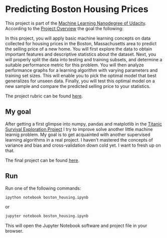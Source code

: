 # Predicting Boston Housing Prices

This project is part of the [Machine Learning Nanodegree of Udacity](https://www.udacity.com/course/machine-learning-engineer-nanodegree--nd009). According to the [Project Overview](https://github.com/udacity/Project-Descriptions-for-Review/blob/master/Machine-Learning/Predicting%20Boston%20Housing%20Prices.md) the goal the following:

In this project, you will apply basic machine learning concepts on data collected for housing prices in the Boston, Massachusetts area to predict the selling price of a new home. You will first explore the data to obtain important features and descriptive statistics about the dataset. Next, you will properly split the data into testing and training subsets, and determine a suitable performance metric for this problem. You will then analyze performance graphs for a learning algorithm with varying parameters and training set sizes. This will enable you to pick the optimal model that best generalizes for unseen data. Finally, you will test this optimal model on a new sample and compare the predicted selling price to your statistics.

The project rubric can be found [here](https://review.udacity.com/#!/rubrics/103/view). 

## My goal

After getting a first glimpse into numpy, pandas and matplotlib in the [Titanic Survival Exploration Project](https://github.com/ch-bu/udacity_titanic-survival-exploration) I try to improve solve another little machine learnig problem. My goal is to get acquainted with another supervised learning algorithms in a real project. I haven't mastered the concepts of variance and bias and cross-validation down cold yet. I want to fresh up on that.

The final project can be found [here](http://ch-bu.github.io/udacity/boston_housing.html).

## Run

Run one of the following commands:

```bash
ipython notebook boston_housing.ipynb
```  
or
```bash
jupyter notebook boston_housing.ipynb
```

This will open the Jupyter Notebook software and project file in your browser.

